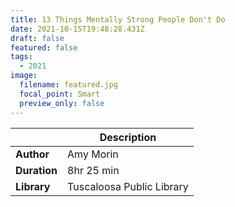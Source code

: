```yaml
---
title: 13 Things Mentally Strong People Don't Do
date: 2021-10-15T19:48:28.431Z
draft: false
featured: false
tags:
  - 2021
image:
  filename: featured.jpg
  focal_point: Smart
  preview_only: false
---
```




|             | Description     |
| ----------- | --------------- |
| **Author**      | Amy Morin    |
| **Duration**    | 8hr 25 min      |
| **Library**     | Tuscaloosa Public Library |
